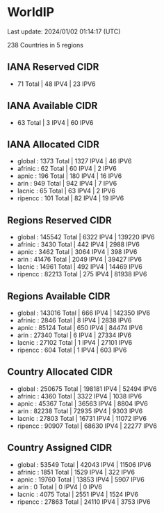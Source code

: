 # WorldIP

Last update: 2024/01/02 01:14:17 (UTC)

238 Countries in 5 regions

## IANA Reserved CIDR

- 71 Total | 48 IPV4 | 23 IPV6

## IANA Available CIDR

- 63 Total | 3 IPV4 | 60 IPV6

## IANA Allocated CIDR

- global : 1373 Total | 1327 IPV4 | 46 IPV6
- afrinic : 62 Total | 60 IPV4 | 2 IPV6
- apnic : 196 Total | 180 IPV4 | 16 IPV6
- arin : 949 Total | 942 IPV4 | 7 IPV6
- lacnic : 65 Total | 63 IPV4 | 2 IPV6
- ripencc : 101 Total | 82 IPV4 | 19 IPV6

## Regions Reserved CIDR

- global : 145542 Total | 6322 IPV4 | 139220 IPV6
- afrinic : 3430 Total | 442 IPV4 | 2988 IPV6
- apnic : 3462 Total | 3064 IPV4 | 398 IPV6
- arin : 41476 Total | 2049 IPV4 | 39427 IPV6
- lacnic : 14961 Total | 492 IPV4 | 14469 IPV6
- ripencc : 82213 Total | 275 IPV4 | 81938 IPV6

## Regions Available CIDR

- global : 143016 Total | 666 IPV4 | 142350 IPV6
- afrinic : 2846 Total | 8 IPV4 | 2838 IPV6
- apnic : 85124 Total | 650 IPV4 | 84474 IPV6
- arin : 27340 Total | 6 IPV4 | 27334 IPV6
- lacnic : 27102 Total | 1 IPV4 | 27101 IPV6
- ripencc : 604 Total | 1 IPV4 | 603 IPV6

## Country Allocated CIDR

- global : 250675 Total | 198181 IPV4 | 52494 IPV6
- afrinic : 4360 Total | 3322 IPV4 | 1038 IPV6
- apnic : 45367 Total | 36563 IPV4 | 8804 IPV6
- arin : 82238 Total | 72935 IPV4 | 9303 IPV6
- lacnic : 27803 Total | 16731 IPV4 | 11072 IPV6
- ripencc : 90907 Total | 68630 IPV4 | 22277 IPV6

## Country Assigned CIDR

- global : 53549 Total | 42043 IPV4 | 11506 IPV6
- afrinic : 1851 Total | 1529 IPV4 | 322 IPV6
- apnic : 19760 Total | 13853 IPV4 | 5907 IPV6
- arin : 0 Total | 0 IPV4 | 0 IPV6
- lacnic : 4075 Total | 2551 IPV4 | 1524 IPV6
- ripencc : 27863 Total | 24110 IPV4 | 3753 IPV6
